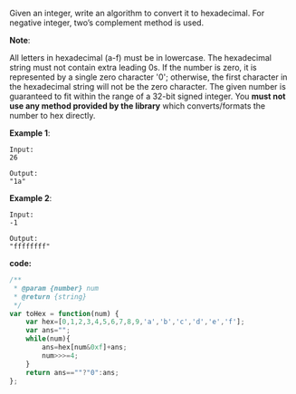 ﻿Given an integer, write an algorithm to convert it to hexadecimal. For negative integer, two’s complement method is used.

**Note**:

All letters in hexadecimal (a-f) must be in lowercase.
The hexadecimal string must not contain extra leading 0s. If the number is zero, it is represented by a single zero character '0'; otherwise, the first character in the hexadecimal string will not be the zero character.
The given number is guaranteed to fit within the range of a 32-bit signed integer.
You **must not use any method provided by the library** which converts/formats the number to hex directly.

**Example 1**:
```
Input:
26

Output:
"1a"
```

**Example 2**:
```
Input:
-1

Output:
"ffffffff"
```

**code:**
```js
/**
 * @param {number} num
 * @return {string}
 */
var toHex = function(num) {
    var hex=[0,1,2,3,4,5,6,7,8,9,'a','b','c','d','e','f'];
    var ans="";
    while(num){
        ans=hex[num&0xf]+ans;
        num>>>=4;
    }
    return ans==""?"0":ans;
};
```